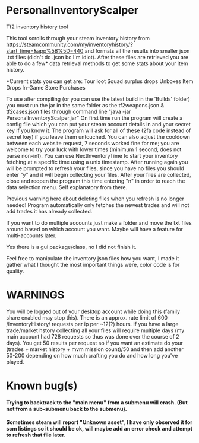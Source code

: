 # PersonalInventoryScalper
 Tf2 inventory history tool

 This tool scrolls through your steam inventory history from https://steamcommunity.com/my/inventoryhistory/?start_time=&app%5B%5D=440 and formats all the results into smaller json .txt files (didn't do .json bc I'm idiot). After these files are retrieved you are able to do a few* data retrieval methods to get some stats about your item history.
 
 *Current stats you can get are:
 Tour loot
 Squad surplus drops
 Unboxes
 Item Drops
 In-Game Store Purchases
 
 To use after compiling (or you can use the latest build in the 'Builds' folder) you must run the jar in the same folder as the tf2weapons.json & tf2cases.json files through command line "java -jar PersonalInventoryScalper.jar" On first time run the program will create a config file which you can put your steam account details in and your secret key if you know it. The program will ask for all of these (2fa code instead of secret key) if you leave them untouched. You can also adjust the cooldown between each website request, 7 seconds worked fine for me; you are welcome to try your luck with lower times (minimum 1 second, does not parse non-int). You can use NextInventoryTime to start your inventory fetching at a specific time using a unix timestamp. After running again you will be prompted to refresh your files, since you have no files you should enter "y" and it will begin collecting your files. After your files are collected, close and reopen the program this time entering "n" in order to reach the data selection menu. Self explanatory from there.
 
 Previous warning here about deleting files when you refresh is no longer needed! Program automatically only fetches the newest trades and will not add trades it has already collected.
 
 If you want to do multiple accounts just make a folder and move the txt files around based on which account you want. Maybe will have a feature for multi-accounts later.
 
 Yes there is a gui package/class, no I did not finish it.
 
 
 Feel free to manipulate the inventory json files how you want, I made it gather what I thought the most important things were, color code is for quality. 
 
 # WARNINGS
 You will be logged out of your desktop account while doing this (family share enabled may stop this).
 There is an approx. rate limit of 600 /InventoryHistory/ requests per ip per ~12(?) hours. If you have a large trade/market hstory collecting all your files will require multiple days (my main account had 728 requests so thus was done over the course of 2 days). You get 50 results per request so if you want an estimate do your (trades + market history + mvm mission count)/50 and then add another 50-200 depending on how much crafting you do and how long you've played.
 
 # Known bug(s)
 #### Trying to backtrack to the "main menu" from a submenu will crash. (But not from a sub-submenu back to the submenu).
 #### Sometimes steam will report "Unknown asset", I have only observed it for scm listings so it should be ok, will maybe add an error check and attempt to refresh that file later.